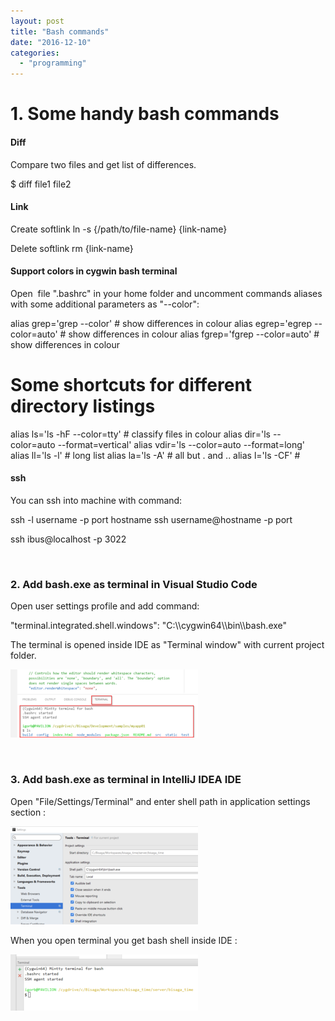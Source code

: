 ```yaml
---
layout: post
title: "Bash commands"
date: "2016-12-10"
categories: 
  - "programming"
---
```


# 1\. Some handy bash commands

#### Diff

Compare two files and get list of differences.

$ diff file1 file2

#### Link

Create softlink 
ln -s {/path/to/file-name} {link-name}

Delete softlink
rm {link-name}

#### Support colors in cygwin bash terminal

Open  file ".bashrc" in your home folder and uncomment commands aliases with some additional parameters as "--color":

alias grep='grep --color'                     # show differences in colour
alias egrep='egrep --color=auto'              # show differences in colour
alias fgrep='fgrep --color=auto'              # show differences in colour
#
# Some shortcuts for different directory listings
alias ls='ls -hF --color=tty'                 # classify files in colour
alias dir='ls --color=auto --format=vertical'
alias vdir='ls --color=auto --format=long'
alias ll='ls -l'                              # long list
alias la='ls -A'                              # all but . and ..
alias l='ls -CF'                              #

#### ssh

You can ssh into machine with command:

ssh -l username -p port hostname
ssh username@hostname -p port

ssh ibus@localhost -p 3022

 

### 2\. Add bash.exe as terminal in Visual Studio Code

Open user settings profile and add command:

"terminal.integrated.shell.windows": "C:\\\\cygwin64\\\\bin\\\\bash.exe"

The terminal is opened inside IDE as "Terminal window" with current project folder.

[![](images/2017-06-15-23_39_57-settings.json-—-myapp01-—-Visual-Studio-Code-300x109.png)](http://bisaga.com/blog/wp-content/uploads/2016/12/2017-06-15-23_39_57-settings.json-—-myapp01-—-Visual-Studio-Code.png)

 

### 3\. Add bash.exe as terminal in IntelliJ IDEA IDE

Open "File/Settings/Terminal" and enter shell path in application settings section :

[![](images/2017-06-15-23_42_41-Settings-300x157.png)](http://bisaga.com/blog/wp-content/uploads/2016/12/2017-06-15-23_42_41-Settings.png)

When you open terminal you get bash shell inside IDE :

[![](images/2017-06-15-23_43_53-bsgtime-C__Bisaga_Workspaces_bisaga_time_server_bisaga_time-time.server--300x90.png)](http://bisaga.com/blog/wp-content/uploads/2016/12/2017-06-15-23_43_53-bsgtime-C__Bisaga_Workspaces_bisaga_time_server_bisaga_time-time.server-.png)
